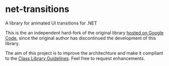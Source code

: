 net-transitions
===============

A library for animated UI transitions for .NET

This is the an independent hard-fork of the original library [hosted on Google Code](https://web.archive.org/web/20160105235124/https://code.google.com/p/dot-net-transitions/), since the original author has discontinued the development of this library.


The aim of this project is to improve the architechture and make it compliant to the [Class Library Guidelines](http://msdn.microsoft.com/en-us/library/vstudio/ms229042.aspx).
Feel free to request enhancements.
